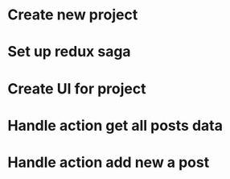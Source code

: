 # Create new project

# Set up redux saga 

# Create UI for project

# Handle action get all posts data 

# Handle action add new a post
